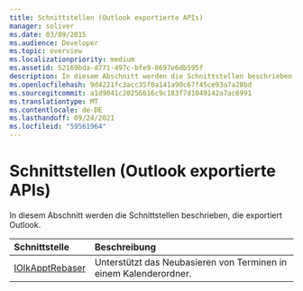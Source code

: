 ```yaml
---
title: Schnittstellen (Outlook exportierte APIs)
manager: soliver
ms.date: 03/09/2015
ms.audience: Developer
ms.topic: overview
ms.localizationpriority: medium
ms.assetid: 52169bda-d771-497c-bfe9-8697e6db595f
description: In diesem Abschnitt werden die Schnittstellen beschrieben, die exportiert Outlook.
ms.openlocfilehash: 9d4221fc3acc35f0a141a90c67f45ce93a7a28bd
ms.sourcegitcommit: a1d9041c20256616c9c183f7d1049142a7ac6991
ms.translationtype: MT
ms.contentlocale: de-DE
ms.lasthandoff: 09/24/2021
ms.locfileid: "59561964"
---
```

# <a name="interfaces-outlook-exported-apis"></a>Schnittstellen (Outlook exportierte APIs)

In diesem Abschnitt werden die Schnittstellen beschrieben, die exportiert Outlook.
  
|**Schnittstelle**|**Beschreibung**|
|:-----|:-----|
|[IOlkApptRebaser](iolkapptrebaser.md) <br/> |Unterstützt das Neubasieren von Terminen in einem Kalenderordner.  <br/> |
   

